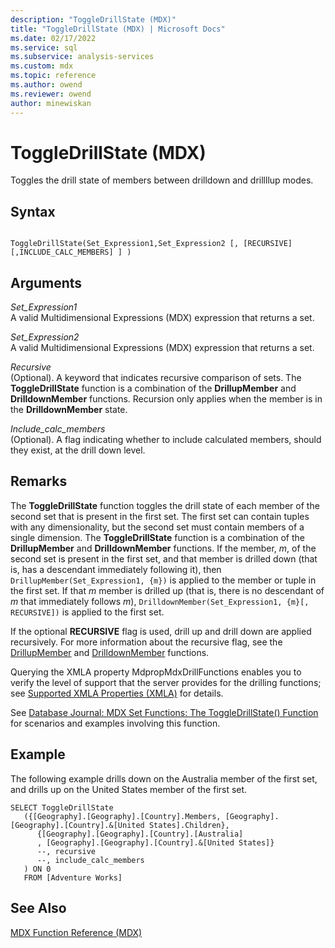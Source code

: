 ```yaml
---
description: "ToggleDrillState (MDX)"
title: "ToggleDrillState (MDX) | Microsoft Docs"
ms.date: 02/17/2022
ms.service: sql
ms.subservice: analysis-services
ms.custom: mdx
ms.topic: reference
ms.author: owend
ms.reviewer: owend
author: minewiskan
---
```

# ToggleDrillState (MDX)


  Toggles the drill state of members between drilldown and drillllup modes.  
  
## Syntax  
  
```  
  
ToggleDrillState(Set_Expression1,Set_Expression2 [, [RECURSIVE] [,INCLUDE_CALC_MEMBERS] ] )  
```  
  
## Arguments  
 *Set_Expression1*  
 A valid Multidimensional Expressions (MDX) expression that returns a set.  
  
 *Set_Expression2*  
 A valid Multidimensional Expressions (MDX) expression that returns a set.  
  
 *Recursive*  
 (Optional). A keyword that indicates recursive comparison of sets. The **ToggleDrillState** function is a combination of the **DrillupMember** and **DrilldownMember** functions. Recursion only applies when the member is in the **DrilldownMember** state.  
  
 *Include_calc_members*  
 (Optional). A flag indicating whether to include calculated members, should they exist, at the drill down level.  
  
## Remarks  
 The **ToggleDrillState** function toggles the drill state of each member of the second set that is present in the first set. The first set can contain tuples with any dimensionality, but the second set must contain members of a single dimension. The **ToggleDrillState** function is a combination of the **DrillupMember** and **DrilldownMember** functions. If the member, *m*, of the second set is present in the first set, and that member is drilled down (that is, has a descendant immediately following it), then `DrillupMember(Set_Expression1, {m})` is applied to the member or tuple in the first set. If that *m* member is drilled up (that is, there is no descendant of *m* that immediately follows *m*), `DrilldownMember(Set_Expression1, {m}[, RECURSIVE])` is applied to the first set.  
  
 If the optional **RECURSIVE** flag is used, drill up and drill down are applied recursively. For more information about the recursive flag, see the [DrillupMember](../mdx/drillupmember-mdx.md) and [DrilldownMember](../mdx/drilldownmember-mdx.md) functions.  
  
 Querying the XMLA property MdpropMdxDrillFunctions enables you to verify the level of support that the server provides for the drilling functions; see [Supported XMLA Properties &#40;XMLA&#41;](/analysis-services/xmla/xml-elements-properties/propertylist-element-supported-xmla-properties) for details.  
  
 See [Database Journal: MDX Set Functions: The ToggleDrillState() Function](https://go.microsoft.com/fwlink/?LinkId=517759) for scenarios and examples involving this function.  
  
## Example  
 The following example drills down on the Australia member of the first set, and drills up on the United States member of the first set.  
  
```  
SELECT ToggleDrillState  
   ({[Geography].[Geography].[Country].Members, [Geography].[Geography].[Country].&[United States].Children},  
      {[Geography].[Geography].[Country].[Australia]  
      , [Geography].[Geography].[Country].&[United States]}  
      --, recursive  
      --, include_calc_members  
   ) ON 0  
   FROM [Adventure Works]  
```  
  
## See Also  
 [MDX Function Reference &#40;MDX&#41;](../mdx/mdx-function-reference-mdx.md)  
  
